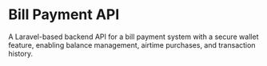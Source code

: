 # Bill Payment API
A Laravel-based backend API for a bill payment system with a secure wallet feature, enabling balance management, airtime purchases, and transaction history.
